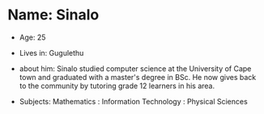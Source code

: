# Name: Sinalo
- Age: 25

- Lives in: Gugulethu

- about him: Sinalo studied computer science at the University of Cape town and graduated with a master's degree in BSc. 
           He now gives back to the community by tutoring grade 12 learners in his area.

- Subjects: Mathematics
        : Information Technology
        : Physical Sciences

